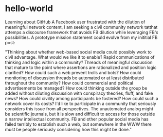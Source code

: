 # hello-world
Learning about GitHub
A Facebook user frustrated with the dilution of meaningful network content, I am seeking a civil community network tatthat attemps a discourse framework that avoids FB dilution while leveraging FB's possibilities.
A prototype mission statement could evolve from my inititial FB post: 

"Thinking about whether web-based social media could possibly work to civil advantage. What would we like it to enable? Rapid communications of thinking and logic within a community? Threads of meaningful discussion that mature to the point where assertions are rationalized and position logic clarified? How could such a web prevent trolls and bots? How could monitoring of discussion threads be automated or at least distributed throughout the community? How could commercial and political advertisements be managed? How could thinking outside the group be added without diluting discussion with conspiracy theories, fluff, and fake news? How could civility among participants be fostered? How could such a network cover its costs? I'd like to participate in a community that seriously considers this issue from all perspectives. The unautomated analog might be scientific journals, but it is slow and difficult to access for those outside a narrow intellectual community. FB and other popular social media has failed terribly to establish such a web, but somewhere in the WWW there must be people seriously considering how this might be done."
